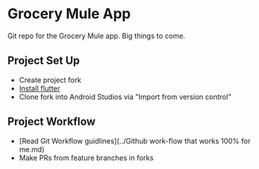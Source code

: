 # Grocery Mule App

Git repo for the Grocery Mule app. Big things to come.

## Project Set Up
- Create project fork
- [Install flutter](https://docs.flutter.dev/get-started/install)
- Clone fork into Android Studios via "Import from version control"

## Project Workflow
- [Read Git Workflow guidlines](../Github work-flow that works 100% for me.md)
- Make PRs from feature branches in forks

